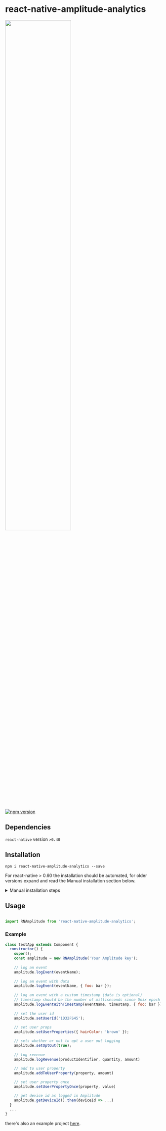 
# react-native-amplitude-analytics

<img src="Logotype primary.png" width="65%" height="65%" />

[![npm version](https://badge.fury.io/js/react-native-amplitude-analytics.svg)](https://badge.fury.io/js/react-native-amplitude-analytics)

## Dependencies

`react-native` version `>0.40`

## Installation

`npm i react-native-amplitude-analytics --save`

For react-native > 0.60 the installation should be automated, for older versions expand and read the Manual installation section below.

<details>
<summary>Manual installation steps</summary>
	
#### Manual iOS installation

1. `react-native link react-native-amplitude-analytics`
After you do that make sure that:
- **RNAmplitudeSDK.xcodeproj** from `node_modules/react-native-amplitude-analytics/ios` is found within your Xcode Project as a subproject (if it's not add it manually with drag and drop).
- **libRNAmplitudeSDK.a** is found within Linked Frameworks and Libraries under General tab (if it's not add it with the plus button) - (you don't need to add libAmplitude-iOS.a as that will be dealt with by Cocoapods in the next step).
2. Either
- add the following line to your "Podfile": `pod 'Amplitude-iOS', '~> 4.3.1'` and run `pod install`

  or

- download the Amplitude-iOS sdk from [here](https://amplitude.zendesk.com/hc/en-us/articles/115002278527#installation) and add it to your project manually. Make sure the `Amplitude-iOS` directory of the SDK is included in the root of your app's ios folder.
3. Run your project (`Cmd+R`)



#### Android Manual installation

1. Open up `android/app/src/main/java/[...]/MainApplication.java`
  - Add 

    ```java
    import com.sudoplz.reactnativeamplitudeanalytics.RNAmplitudeSDKPackage;
    ```

    to the imports at the top of the file.
   
  - Add 

    ```java
    new RNAmplitudeSDKPackage(MainApplication.this),
    ``` 

    to the list returned by the `getPackages()` method
  
2. Append the following lines to `android/settings.gradle`:

  	```gradle
  	include ':react-native-amplitude-analytics'
    project(':react-native-amplitude-analytics').projectDir = new File(rootProject.projectDir, '../node_modules/react-native-amplitude-analytics/android')
  	```
3. Insert the following lines inside the dependencies block in `android/app/build.gradle`:

  	```gradle
	  compile 'com.amplitude:android-sdk:2.19.1' // native sdk of amplitude
    compile project(':react-native-amplitude-analytics') // our react-native module
  	```

4. Add permissions. If you haven't already, add the INTERNET permission to your manifest file:

  	```
  	<uses-permission android:name="android.permission.INTERNET" />
  	```
</details>

## Usage 

  ```javascript

  import RNAmplitude from 'react-native-amplitude-analytics';

  ```


### Example 

```javascript
class testApp extends Component {
  constructor() {
    super();
    const amplitude = new RNAmplitude('Your Amplitude key');
	 
    // log an event
    amplitude.logEvent(eventName);
	 
    // log an event with data
    amplitude.logEvent(eventName, { foo: bar });
	 
    // log an event with a custom timestamp (data is optional)
    // timestamp should be the number of milliseconds since Unix epoch
    amplitude.logEventWithTimestamp(eventName, timestamp, { foo: bar });
	 
    // set the user id
    amplitude.setUserId('1D32FS45');
	 
    // set user props
    amplitude.setUserProperties({ hairColor: 'brown' });

    // sets whether or not to opt a user out logging
    amplitude.setOptOut(true);
	 
    // log revenue
    amplitude.logRevenue(productIdentifier, quantity, amount)
	 
    // add to user property
    amplitude.addToUserProperty(property, amount)

    // set user property once
    amplitude.setUserPropertyOnce(property, value)

    // get device id as logged in Amplitude
    amplitude.getDeviceId().then(deviceId => ...)
  }
  ...
}
```

there's also an example project [here](https://github.com/SudoPlz/react-native-amplitude-analytics/tree/master/Example).
